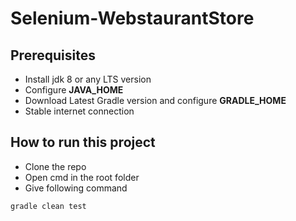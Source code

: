 # Selenium-WebstaurantStore

## Prerequisites
* Install jdk 8 or any LTS version
* Configure **JAVA_HOME** 
* Download Latest Gradle version and configure **GRADLE_HOME**
* Stable internet connection

## How to run this project
* Clone the repo
* Open cmd in the root folder
* Give following command
```
gradle clean test
```
